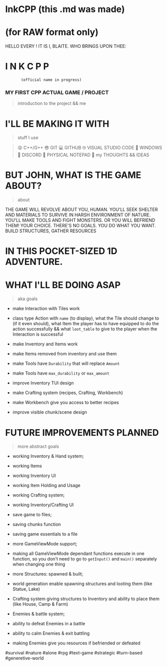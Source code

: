 # InkCPP           (this .md was made)
#                (for RAW format only)

HELLO EVERY !
IT IS I, BLAITE. WHO BRINGS UPON THEE:
#            I N K C P P 
           (official name in progress)
### MY FIRST CPP ACTUAL GAME / PROJECT
 > introduction to the project && me



# I'LL BE MAKING IT WITH
 > stuff I use

> 😝 C++/G++
> 😎 GIT
> 💻 GITHUB
> 🤓 VISUAL STUDIO CODE
> 🙂 WINDOWS
> 👾 DISCORD
> 📝 PHYSICAL NOTEPAD
> 🧠 my THOUGHTS && IDEAS



# BUT JOHN, WHAT IS THE GAME ABOUT?
 > about

THE GAME WILL REVOLVE ABOUT YOU, HUMAN.
 YOU'LL SEEK SHELTER AND MATERIALS TO
SURVIVE IN HARSH ENVIRONMENT OF NATURE.
 YOU'LL MAKE TOOLS AND FIGHT MONSTERS.
OR YOU WILL BEFRIEND THEM! YOUR CHOICE.
THERE'S NO GOALS. YOU DO WHAT YOU WANT.
  BUILD STRUCTURES, GATHER RESOURCES
# IN THIS POCKET-SIZED 1D ADVENTURE.



# WHAT I'LL BE DOING ASAP
 > aka goals

- make Interaction with Tiles work
 - class type Action with `name` (to display), what the Tile should change to (if it even should), what Item the player has to have equipped to do the action successfully && what `loot_table` to give to the player when the Interaction is successful

- make Inventory and Items work
 - make Items removed from inventory and use them
 - make Tools have `Durability` that will replace `Amount`
 - make Tools have `max_durability` or `max_amount`
 - improve Inventory TUI design

- make Crafting system (recipes, Crafting, Workbench)
 - make Workbench give you access to better recipes

- improve visible chunk/scene design



# FUTURE IMPROVEMENTS PLANNED
 > more abstract goals

- working Inventory & Hand system;
 - working Items
 - working Inventory UI
 - working Item Holding and Usage

- working Crafting system;
 - working Inventory/Crafting UI

- save game to files;
 - saving chunks function
 - saving game essentials to a file

- more GameViewMode support;
 - making all GameViewMode dependant functions execute in one function, so you don't need to go to `getInput()` and `main()` separately when changing one thing

- more Structures: spawned & built;
 - world generation enable spawning structures and looting them (like Statue, Lake)
 - Crafting system giving structures to Inventory and ability to place them (like House, Camp & Farm)
- Enemies & battle system;
 - ability to defeat Enemies in a battle
 - ability to calm Enemies & exit battling
 - making Enemies give you resources if befriended or defeated

 #survival #nature #alone #rpg #text-game
 #strategic #turn-based #generetive-world